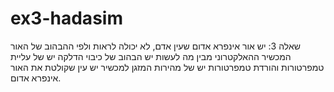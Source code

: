 # ex3-hadasim
שאלה 3:
יש אור אינפרא אדום שעין אדם,
לא יכולה לראות ולפי ההבהוב של האור המכשיר ההאלקטרוני מבין מה לעשות
יש הבהוב של כיבוי הדלקה יש של עליית טמפרטורות והורדת טמפרטורות יש של מהירות המזגן
למכשיר יש עין שקולטת את האור אינפרא אדום.
